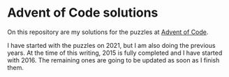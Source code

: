 # Advent of Code solutions

On this repository are my solutions for the puzzles at [Advent of Code](https://adventofcode.com/).

I have started with the puzzles on 2021, but I am also doing the previous years. At the time of this writing, 2015 is fully completed and I have started with 2016. The remaining ones are going to be updated as soon as I finish them.
